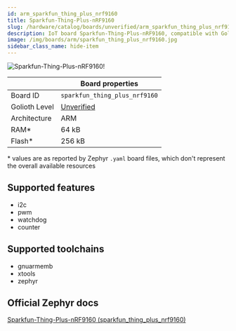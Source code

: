 ```yaml
---
id: arm_sparkfun_thing_plus_nrf9160
title: Sparkfun-Thing-Plus-nRF9160
slug: /hardware/catalog/boards/unverified/arm_sparkfun_thing_plus_nrf9160
description: IoT board Sparkfun-Thing-Plus-nRF9160, compatible with Golioth at unverified level.
image: /img/boards/arm/sparkfun_thing_plus_nrf9160.jpg
sidebar_class_name: hide-item
---
```


[//]: # (This is an auto-generated file, do not edit! Changes to it will be lost upon re-generation)

![Sparkfun-Thing-Plus-nRF9160!](/img/boards/arm/sparkfun_thing_plus_nrf9160.jpg "Sparkfun-Thing-Plus-nRF9160")

|                | Board properties     |
| -------------  | -------------------- |
| Board ID       | `sparkfun_thing_plus_nrf9160` |
| Golioth Level  | [Unverified](/hardware#unverified-boards) |
| Architecture   | ARM |
| RAM*           | 64 kB |
| Flash*         | 256 kB |

\* values are as reported by Zephyr `.yaml` board files, which don't represent the overall available resources



## Supported features

* i2c
* pwm
* watchdog
* counter

## Supported toolchains

* gnuarmemb
* xtools
* zephyr

## Official Zephyr docs

[Sparkfun-Thing-Plus-nRF9160 (sparkfun_thing_plus_nrf9160)](https://docs.zephyrproject.org/latest/boards/arm/sparkfun_thing_plus_nrf9160/doc/index.html)
